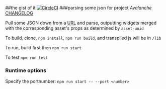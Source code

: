 ##the gist of it
[![CircleCI](https://circleci.com/gh/jason-c-child/the-gist-of-it/tree/master.svg?style=shield&circle-token=a658d9402936e175cc67495421a40ea70e6856e9)](https://circleci.com/gh/jason-c-child/the-gist-of-it/tree/master)
###parsing some json for project *Avalanche*
[CHANGELOG](https://github.com/jason-c-child/the-gist-of-it/blob/master/CHANGELOG.md)


Pull some JSON down from a [URL](https://gist.githubusercontent.com/ktilcu/ef1d416279e453389c5d4cf1e6fb708b/raw/160782d79e83b64da142969ccaa7f9cf1fa16e01/CreativeFamily.json) and parse, outputting widgets merged with the corresponding asset's props as determined by `asset-uuid`

To build, clone, `npm install`, `npm run build`, and transpiled js will be in `/lib`

To run, build first then `npm run start`

To test `npm run test`

### Runtime options

Specify the portnumber: `npm run start -- --port <number>`

